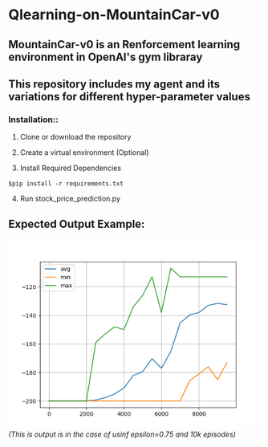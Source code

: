 # Qlearning-on-MountainCar-v0
## MountainCar-v0 is an Renforcement learning environment in OpenAI's gym libraray 
## This repository includes my agent and its variations for different hyper-parameter values

### Installation::

1. Clone or download the repository

2. Create a virtual environment (Optional)

3. Install Required Dependencies
```
$pip install -r requirements.txt
```
4. Run stock_price_prediction.py

## Expected Output Example:
![OUTPUT](https://github.com/AkashKhamkar/Qlearning-on-MountainCar-v0/blob/master/epsilon%3D0.75%20%26%2010k%20episodes/using%20epsilon%3D0.75%20for%2010k%20episodes%20only.png)
*(This is output is in the case of usinf epsilon=0.75 and 10k episodes)*
